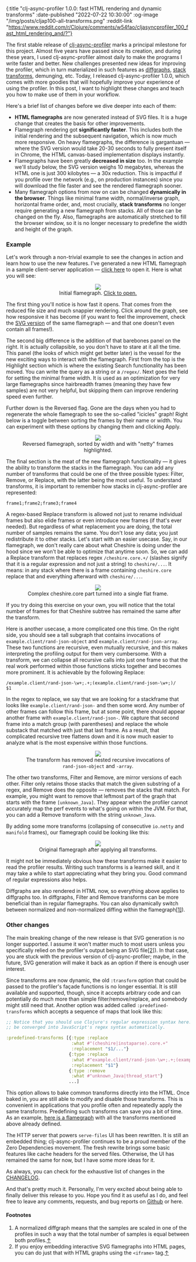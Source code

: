 {:title "clj-async-profiler 1.0.0: fast HTML rendering and dynamic transforms"
 :date-published "2022-07-22 10:30:00"
 :og-image "/img/posts/cljap100-all-transforms.png"
 :reddit-link "https://www.reddit.com/r/Clojure/comments/w54fao/cljasyncprofiler_100_fast_html_rendering_and/?"}

The first stable release of
[clj-async-profiler](https://github.com/clojure-goes-fast/clj-async-profiler)
marks a principal milestone for this project. Almost five years have passed
since its creation, and during these years, I used clj-async-profiler almost
daily to make the programs I write faster and better. New challenges presented
new ideas for improving the profiler, which in turn materialized in such
features as [diffgraphs](/blog/clj-async-profiler-040/), [stack
transforms](/blog/clj-async-profiler-tips#stack-transforming), demunging, etc.
Today, I released clj-async-profiler 1.0.0, which comes with more goodies that
will hopefully improve your experience of using the profiler. In this post, I
want to highlight these changes and teach you how to make use of them in your
workflow.

Here's a brief list of changes before we dive deeper into each of them:

- **HTML flamegraphs** are now generated instead of SVG files. It is a huge
  change that creates the basis for other improvements.
- Flamegraph rendering got **significantly faster**. This includes both the
  initial rendering and the subsequent navigation, which is now much more
  responsive. On heavy flamegraphs, the difference is gargantuan — where the SVG
  version would take 20-30 seconds to fully present itself in Chrome, the HTML
  canvas-based implementation displays instantly.
- Flamegraphs have been greatly **decreased in size** too. In the example we'll
  study below, the SVG version weighs 10 megabytes, whereas the HTML one is just
  300 kilobytes — a 30x reduction. This is impactful if you profile over the
  network (e.g., on production instances) since you will download the file
  faster and see the rendered flamegraph sooner.
- Many flamegraph options from now on can be changed **dynamically in the
  browser**. Things like minimal frame width, normal/inverse graph, horizontal
  frame order, and, most crucially, **stack transforms** no longer require
  generating a new flamegraph from stacks. All of those can be changed on the
  fly. Also, flamegraphs are automatically stretched to fill the browser window,
  so it is no longer necessary to predefine the width and height of the graph.

### Example

Let's work through a non-trivial example to see the changes in action and learn
how to use the new features. I've generated a new HTML flamegraph in a sample
client-server application — <a href="/img/posts/cljap100-html-fg1.html"
target="_blank">click here</a> to open it. Here is what you will see:

<center>
<figure class="figure">
<img class="img-responsive" src="/img/posts/cljap100-fg1.png" style="max-height: 300px;">
<figcaption class="figure-caption text-center">
    Initial flamegraph. <a href="/img/posts/cljap100-html-fg1.html" target="_blank">Click to open.</a>
</figcaption>
</figure>
</center>

The first thing you'll notice is how fast it opens. That comes from the reduced
file size and much snappier rendering. Click around the graph, see how
responsive it has become (if you want to feel the improvement, check the <a
href="/img/posts/cljap100-old.svg" target="_blank">SVG version</a> of the same
flamegraph — and that one doesn't even contain all frames!).

The second big difference is the addition of that barebones panel on the right.
It is actually collapsible, so you don't have to stare at it all the time. This
panel (the looks of which might get better later) is the vessel for the new
exciting ways to interact with the flamegraph. First from the top is the
Highlight section which is where the existing Search functionality has been
moved. You can write the query as a string or a `/regex/`. Next goes the field
for setting the minimal frame width. It is used as an optimization for very
large flamegraphs since hairbreadth frames (meaning they have few samples) are
not very helpful, but skipping them can improve rendering speed even further.

Further down is the Reversed flag. Gone are the days when you had to regenerate the
whole flamegraph to see the so-called "icicles" graph! Right below is a toggle
between sorting the frames by their name or width. You can experiment with these
options by changing them and clicking Apply.

<center>
<figure class="figure">
<img class="img-responsive" src="/img/posts/cljap100-fg2.png" style="max-height: 300px;">
<figcaption class="figure-caption text-center">
    Reversed flamegraph, sorted by width and with "netty" frames highlighted.
</figcaption>
</figure>
</center>

The final section is the meat of the new flamegraph functionality — it gives the
ability to transform the stacks in the flamegraph. You can add any number of
transforms that could be one of the three possible types: Filter, Remove, or
Replace, with the latter being the most useful. To understand transforms, it is
important to remember how stacks in clj-async-profiler are represented:

    frame1;frame2;frame3;frame4

A regex-based Replace transform is allowed not just to rename individual frames
but also elide frames or even introduce new frames (if that's ever needed). But
regardless of what replacement you are doing, the total number of samples
remains the same. You don't lose any data; you just redistribute it to other
stacks. Let's start with an easier usecase. Say, in our flamegraph, we don't
really care about what Cheshire is doing under the hood since we won't be able
to optimize that anytime soon. So, we can add a Replace transform that replaces
regex `/cheshire.core.+/` (slashes signify that it is a regular expression and
not just a string) to `cheshire/...`. It means: in any stack where there is a
frame containing `cheshire.core` replace that and everything afterward with
`cheshire/...`.

<center>
<figure class="figure">
<img class="img-responsive" src="/img/posts/cljap100-replace-cheshire.png" style="max-height: 300px;">
<figcaption class="figure-caption text-center">
    Complex cheshire.core part turned into a single flat frame.
</figcaption>
</figure>
</center>

If you try doing this exercise on your own, you will notice that the total
number of frames for that Cheshire subtree has remained the same after the
transform.

Here is another usecase, a more complicated one this time. On the right side,
you should see a tall subgraph that contains invocations of
`example.client/rand-json-object` and `example.client/rand-json-array`. These
two functions are recursive, even mutually recursive, and this makes
interpreting the profiling output for them very cumbersome. With a transform, we
can collapse all recursive calls into just one frame so that the real work
performed within those functions sticks together and becomes more prominent. It
is achievable by the following Replace:

    /example.client/rand-json-\w+;.+;(example.client/rand-json-\w+;)/
    $1

In the regex to replace, we say that we are looking for a stackframe that looks
like `example.client/rand-json-` and then some word. Any number of other frames
can follow this frame, but at some point, there should appear another frame with
`example.client/rand-json-`. We capture that second frame into a match group
(with parentheses) and replace the whole substack that matched with just that
last frame. As a result, that complicated recursive tree flattens down and it is
now much easier to analyze what is the most expensive within those functions.

<center>
<figure class="figure">
<img class="img-responsive" src="/img/posts/cljap100-replace-recursion.png" style="max-height: 300px;">
<figcaption class="figure-caption text-center">
    The transform has removed nested recursive invocations of <code>rand-json-object</code> and <code>-array</code>.
</figcaption>
</figure>
</center>

The other two transforms, Filter and Remove, are mirror versions of each other.
Filter only retains those stacks that match the given substring of a regex, and
Remove does the opposite — removes the stacks that match. For example, you might
want to remove that leftmost part of the graph that starts with the frame
`[unknown_Java]`. They appear when the profiler cannot accurately map the perf
events to what's going on within the JVM. For that, you can add a Remove
transform with the string `unknown_Java`.

By adding some more transforms (collapsing of consecutive `io.netty` and
`manifold` frames), our flamegraph could be looking like this:

<center>
<figure class="figure">
<img class="img-responsive" src="/img/posts/cljap100-all-transforms.png" style="max-height: 300px;">
<figcaption class="figure-caption text-center">
    Original flamegraph after applying all transforms.
</figcaption>
</figure>
</center>

It might not be immediately obvious how these transforms make it easier to read
the profiler results. Writing such transforms is a learned skill, and it may
take a while to start appreciating what they bring you. Good command of regular
expressions also helps.

Diffgraphs are also rendered in HTML now, so everything above applies to
diffgraphs too. In diffgraphs, Filter and Remove transforms can be more
beneficial than in regular flamegraphs. You can also dynamically switch between
normalized and non-normalized diffing within the flamegraph[[1]](#fn1)<a
name="bfn1"></a>).

### Other changes

The main breaking change of the new release is that SVG generation is no longer
supported. I assume it won't matter much to most users unless you specifically
relied on the profiler's output being an SVG file[[2]](#fn2)<a
name="bfn2"></a>). In that case, you are stuck with the previous version of
clj-async-profiler; maybe, in the future, SVG generation will make it back as an
option if there is enough user interest.

Since transforms are now dynamic, the old `:transform` option that could be
passed to the profiler's façade functions is no longer essential. It is still
available and supported, though, since it accepts arbitrary code and can
potentially do much more than simple filter/remove/replace, and somebody might
still need that. Another option was added called `:predefined-transforms` which
accepts a sequence of maps that look like this:

```clj
;; Notice that you should use Clojure's regular expression syntax here. It will
;; be converged into JavaScript's regex syntax automatically.

:predefined-transforms [{:type :replace
                         :what #"(cheshire|instaparse).core.+"
                         :replacement "$1/..."}
                        {:type :replace
                         :what #"example.client/rand-json-\w+;.+;(example.client/rand-json-\w+;)"
                         :replacement "$1"}
                        {:type :remove
                         :what #"unknown_Java|thread_start"}
                        ...]
```

This option allows to bake common transforms directly into the HTML. Once baked
in, you are still able to modify and disable those transforms. This is
convenient in applications that you profile often and repeatedly apply the same
transforms. Predefining such transforms can save you a bit of time. As an
example, <a href="/img/posts/cljap100-html-fg-with-transforms.html"
target="_blank">here is a flamegraph</a> with all the transforms mentioned above
already defined.

The HTTP server that powers `serve-files` UI has been rewritten. It is still an
embedded thing; clj-async-profiler continues to be a proud member of the Zero
Dependencies movement. The fresh rewrite brings some basic features like cache
headers for the served files. Otherwise, the UI has remained the same for now,
but I have some more ideas for it.

As always, you can check for the exhaustive list of changes in the
[CHANGELOG](https://github.com/clojure-goes-fast/clj-async-profiler/blob/master/CHANGELOG.md).

And that's pretty much it. Personally, I'm very excited about being able to
finally deliver this release to you. Hope you find it as useful as I do, and
feel free to leave any comments, requests, and bug reports on
[Github](https://github.com/clojure-goes-fast/clj-async-profiler/issues) or
here.

#### Footnotes

1. <a name="fn1"></a><span> A normalized diffgraph means that the samples are scaled
  in one of the profiles in such a way that the total number of samples is equal
  between both profiles.</span>[↑](#bfn1)
2. <a name="fn2"></a><span> If you enjoy embedding interactive SVG flamegraphs into
  HTML pages, you can do just that with HTML graphs using the `<iframe>`
  tag.</span>[↑](#bfn2)
